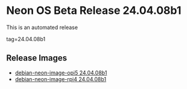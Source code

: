 # Neon OS Beta Release 24.04.08b1
This is an automated release

tag=24.04.08b1

## Release Images
- [debian-neon-image-opi5 24.04.08b1](https://2222.us/app/files/neon_images/core/opi5/dev/debian-neon-image-opi5_2024-04-08_13_52.img.xz)
- [debian-neon-image-rpi4 24.04.08b1](https://2222.us/app/files/neon_images/core/rpi4/dev/debian-neon-image-rpi4_2024-04-08_13_52.img.xz)
